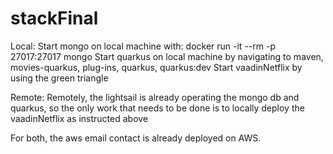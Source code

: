# stackFinal
Local:
Start mongo on local machine with: docker run -it --rm -p 27017:27017 mongo
Start quarkus on local machine by navigating to maven, movies-quarkus, plug-ins, quarkus, quarkus:dev
Start vaadinNetflix by using the green triangle

Remote:
Remotely, the lightsail is already operating the mongo db and quarkus, so the only work that needs to be done
is to locally deploy the vaadinNetflix as instructed above

For both, the aws email contact is already deployed on AWS.
